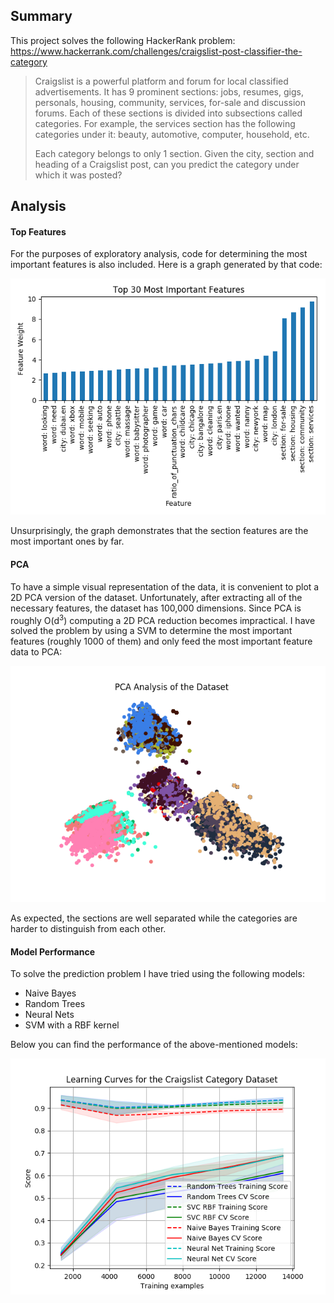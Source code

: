 ## Summary

This project solves the following HackerRank problem:
https://www.hackerrank.com/challenges/craigslist-post-classifier-the-category

> Craigslist is a powerful platform and forum for local classified advertisements.
It has 9 prominent sections: jobs, resumes, gigs, personals, housing, community,
services, for-sale and discussion forums. Each of these sections is divided
into subsections called categories. For example, the services section has
the following categories under it: beauty, automotive, computer, household, etc.
>
> Each category belongs to only 1 section. Given the city, section and heading
of a Craigslist post, can you predict the category under which it was posted?

## Analysis

#### Top Features

For the purposes of exploratory analysis, code for determining
the most important features is also included. Here is a graph generated
by that code:

![Top Features](top_features.png)

Unsurprisingly, the graph demonstrates that the section features
are the most important ones by far.

#### PCA

To have a simple visual representation of the data, it is convenient
to plot a 2D PCA version of the dataset. Unfortunately, after extracting
all of the necessary features, the dataset has 100,000 dimensions. Since
PCA is roughly O(d<sup>3</sup>) computing a 2D PCA reduction becomes
impractical. I have solved the problem by using a SVM to determine the
most important features (roughly 1000 of them) and only feed the most
important feature data to PCA:

![PCA](PCA.png)

As expected, the sections are well separated while the categories are
harder to distinguish from each other.

#### Model Performance

To solve the prediction problem I have tried using the following models:
- Naive Bayes
- Random Trees
- Neural Nets
- SVM with a RBF kernel

Below you can find the performance of the above-mentioned models:

![Learning Curves](learning_curves.png)